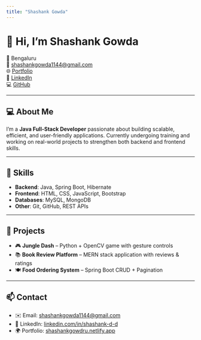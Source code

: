 ```yaml
---
title: "Shashank Gowda"
---
```


# 👋 Hi, I’m Shashank Gowda  

📍 Bengaluru  
📧 [shashankgowda1144@gmail.com](mailto:shashankgowda1144@gmail.com)  
🌐 [Portfolio](https://shashankgowdru.netlify.app)  
🔗 [LinkedIn](https://linkedin.com/in/shashank-d-d)  
💻 [GitHub](https://github.com/shashankgowda1144)  

---

## 💻 About Me
I’m a **Java Full-Stack Developer** passionate about building scalable, efficient, and user-friendly applications. Currently undergoing training and working on real-world projects to strengthen both backend and frontend skills.  

---

## 🚀 Skills
- **Backend**: Java, Spring Boot, Hibernate  
- **Frontend**: HTML, CSS, JavaScript, Bootstrap  
- **Databases**: MySQL, MongoDB  
- **Other**: Git, GitHub, REST APIs  

---

## 📂 Projects
- 🎮 **Jungle Dash** – Python + OpenCV game with gesture controls  
- 📚 **Book Review Platform** – MERN stack application with reviews & ratings  
- 🍽 **Food Ordering System** – Spring Boot CRUD + Pagination  

---

## 📫 Contact
- ✉️ Email: shashankgowda1144@gmail.com  
- 🔗 LinkedIn: [linkedin.com/in/shashank-d-d](https://linkedin.com/in/shashank-d-d)  
- 🌍 Portfolio: [shashankgowdru.netlify.app](https://shashankgowdru.netlify.app)  
